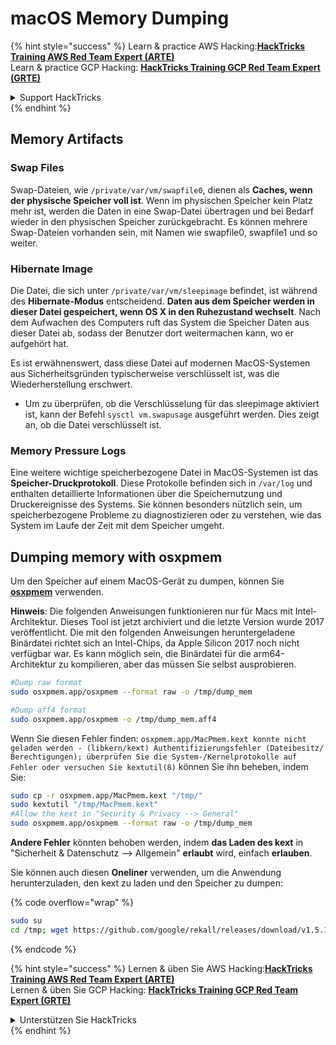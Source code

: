 # macOS Memory Dumping

{% hint style="success" %}
Learn & practice AWS Hacking:<img src="/.gitbook/assets/arte.png" alt="" data-size="line">[**HackTricks Training AWS Red Team Expert (ARTE)**](https://training.hacktricks.xyz/courses/arte)<img src="/.gitbook/assets/arte.png" alt="" data-size="line">\
Learn & practice GCP Hacking: <img src="/.gitbook/assets/grte.png" alt="" data-size="line">[**HackTricks Training GCP Red Team Expert (GRTE)**<img src="/.gitbook/assets/grte.png" alt="" data-size="line">](https://training.hacktricks.xyz/courses/grte)

<details>

<summary>Support HackTricks</summary>

* Check the [**subscription plans**](https://github.com/sponsors/carlospolop)!
* **Join the** 💬 [**Discord group**](https://discord.gg/hRep4RUj7f) or the [**telegram group**](https://t.me/peass) or **follow** us on **Twitter** 🐦 [**@hacktricks\_live**](https://twitter.com/hacktricks\_live)**.**
* **Share hacking tricks by submitting PRs to the** [**HackTricks**](https://github.com/carlospolop/hacktricks) and [**HackTricks Cloud**](https://github.com/carlospolop/hacktricks-cloud) github repos.

</details>
{% endhint %}


## Memory Artifacts

### Swap Files

Swap-Dateien, wie `/private/var/vm/swapfile0`, dienen als **Caches, wenn der physische Speicher voll ist**. Wenn im physischen Speicher kein Platz mehr ist, werden die Daten in eine Swap-Datei übertragen und bei Bedarf wieder in den physischen Speicher zurückgebracht. Es können mehrere Swap-Dateien vorhanden sein, mit Namen wie swapfile0, swapfile1 und so weiter.

### Hibernate Image

Die Datei, die sich unter `/private/var/vm/sleepimage` befindet, ist während des **Hibernate-Modus** entscheidend. **Daten aus dem Speicher werden in dieser Datei gespeichert, wenn OS X in den Ruhezustand wechselt**. Nach dem Aufwachen des Computers ruft das System die Speicher Daten aus dieser Datei ab, sodass der Benutzer dort weitermachen kann, wo er aufgehört hat.

Es ist erwähnenswert, dass diese Datei auf modernen MacOS-Systemen aus Sicherheitsgründen typischerweise verschlüsselt ist, was die Wiederherstellung erschwert.

* Um zu überprüfen, ob die Verschlüsselung für das sleepimage aktiviert ist, kann der Befehl `sysctl vm.swapusage` ausgeführt werden. Dies zeigt an, ob die Datei verschlüsselt ist.

### Memory Pressure Logs

Eine weitere wichtige speicherbezogene Datei in MacOS-Systemen ist das **Speicher-Druckprotokoll**. Diese Protokolle befinden sich in `/var/log` und enthalten detaillierte Informationen über die Speichernutzung und Druckereignisse des Systems. Sie können besonders nützlich sein, um speicherbezogene Probleme zu diagnostizieren oder zu verstehen, wie das System im Laufe der Zeit mit dem Speicher umgeht.

## Dumping memory with osxpmem

Um den Speicher auf einem MacOS-Gerät zu dumpen, können Sie [**osxpmem**](https://github.com/google/rekall/releases/download/v1.5.1/osxpmem-2.1.post4.zip) verwenden.

**Hinweis**: Die folgenden Anweisungen funktionieren nur für Macs mit Intel-Architektur. Dieses Tool ist jetzt archiviert und die letzte Version wurde 2017 veröffentlicht. Die mit den folgenden Anweisungen heruntergeladene Binärdatei richtet sich an Intel-Chips, da Apple Silicon 2017 noch nicht verfügbar war. Es kann möglich sein, die Binärdatei für die arm64-Architektur zu kompilieren, aber das müssen Sie selbst ausprobieren.
```bash
#Dump raw format
sudo osxpmem.app/osxpmem --format raw -o /tmp/dump_mem

#Dump aff4 format
sudo osxpmem.app/osxpmem -o /tmp/dump_mem.aff4
```
Wenn Sie diesen Fehler finden: `osxpmem.app/MacPmem.kext konnte nicht geladen werden - (libkern/kext) Authentifizierungsfehler (Dateibesitz/ Berechtigungen); überprüfen Sie die System-/Kernelprotokolle auf Fehler oder versuchen Sie kextutil(8)` können Sie ihn beheben, indem Sie:
```bash
sudo cp -r osxpmem.app/MacPmem.kext "/tmp/"
sudo kextutil "/tmp/MacPmem.kext"
#Allow the kext in "Security & Privacy --> General"
sudo osxpmem.app/osxpmem --format raw -o /tmp/dump_mem
```
**Andere Fehler** könnten behoben werden, indem **das Laden des kext** in "Sicherheit & Datenschutz --> Allgemein" **erlaubt** wird, einfach **erlauben**.

Sie können auch diesen **Oneliner** verwenden, um die Anwendung herunterzuladen, den kext zu laden und den Speicher zu dumpen:

{% code overflow="wrap" %}
```bash
sudo su
cd /tmp; wget https://github.com/google/rekall/releases/download/v1.5.1/osxpmem-2.1.post4.zip; unzip osxpmem-2.1.post4.zip; chown -R root:wheel osxpmem.app/MacPmem.kext; kextload osxpmem.app/MacPmem.kext; osxpmem.app/osxpmem --format raw -o /tmp/dump_mem
```
{% endcode %}


{% hint style="success" %}
Lernen & üben Sie AWS Hacking:<img src="/.gitbook/assets/arte.png" alt="" data-size="line">[**HackTricks Training AWS Red Team Expert (ARTE)**](https://training.hacktricks.xyz/courses/arte)<img src="/.gitbook/assets/arte.png" alt="" data-size="line">\
Lernen & üben Sie GCP Hacking: <img src="/.gitbook/assets/grte.png" alt="" data-size="line">[**HackTricks Training GCP Red Team Expert (GRTE)**<img src="/.gitbook/assets/grte.png" alt="" data-size="line">](https://training.hacktricks.xyz/courses/grte)

<details>

<summary>Unterstützen Sie HackTricks</summary>

* Überprüfen Sie die [**Abonnementpläne**](https://github.com/sponsors/carlospolop)!
* **Treten Sie der** 💬 [**Discord-Gruppe**](https://discord.gg/hRep4RUj7f) oder der [**Telegram-Gruppe**](https://t.me/peass) bei oder **folgen** Sie uns auf **Twitter** 🐦 [**@hacktricks\_live**](https://twitter.com/hacktricks\_live)**.**
* **Teilen Sie Hacking-Tricks, indem Sie PRs an die** [**HackTricks**](https://github.com/carlospolop/hacktricks) und [**HackTricks Cloud**](https://github.com/carlospolop/hacktricks-cloud) GitHub-Repos senden.

</details>
{% endhint %}
